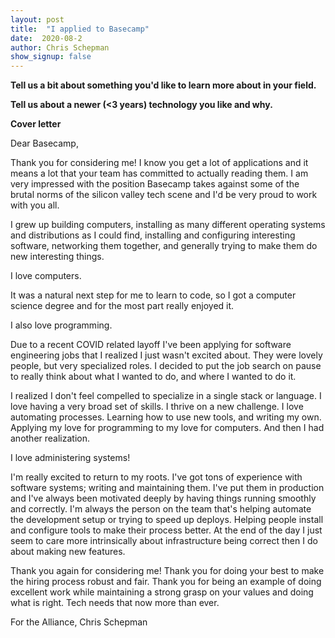 ```yaml
---
layout: post
title:  "I applied to Basecamp"
date:  2020-08-2
author: Chris Schepman
show_signup: false
---
```


**Tell us a bit about something you'd like to learn more about in your field.**

**Tell us about a newer (<3 years) technology you like and why.**

**Cover letter**

Dear Basecamp,

Thank you for considering me! I know you get a lot of applications and it means a lot that your team has committed to actually reading them. I am very impressed with the position Basecamp takes against some of the brutal norms of the silicon valley tech scene and I'd be very proud to work with you all.

I grew up building computers, installing as many different operating systems and distributions as I could find, installing and configuring interesting software, networking them together, and generally trying to make them do new interesting things.

I love computers.

It was a natural next step for me to learn to code, so I got a computer science degree and for the most part really enjoyed it.

I also love programming.

Due to a recent COVID related layoff I've been applying for software engineering jobs that I realized I just wasn't excited about. They were lovely people, but very specialized roles. I decided to put the job search on pause to really think about what I wanted to do, and where I wanted to do it.

I realized I don't feel compelled to specialize in a single stack or language. I love having a very broad set of skills. I thrive on a new challenge. I love automating processes. Learning how to use new tools, and writing my own. Applying my love for programming to my love for computers. And then I had another realization.

I love administering systems!

I'm really excited to return to my roots. I've got tons of experience with software systems; writing and maintaining them. I've put them in production and I've always been motivated deeply by having things running smoothly and correctly. I'm always the person on the team that's helping automate the development setup or trying to speed up deploys. Helping people install and configure tools to make their process better. At the end of the day I just seem to care more intrinsically about infrastructure being correct then I do about making new features.


Thank you again for considering me! Thank you for doing your best to make the hiring process robust and fair. Thank you for being an example of doing excellent work while maintaining a strong grasp on your values and doing what is right. Tech needs that now more than ever.


For the Alliance,
Chris Schepman
